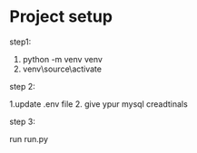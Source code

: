 

# Project setup

step1:

1. python -m venv venv
2. venv\source\activate

step 2:

1.update .env file
2. give ypur mysql creadtinals 

step 3: 

run run.py

